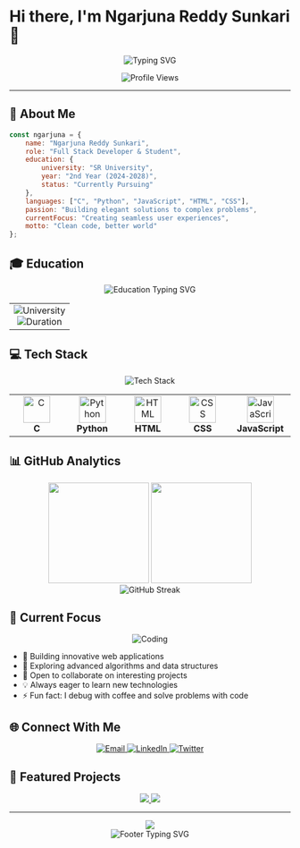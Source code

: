 # Hi there, I'm Ngarjuna Reddy Sunkari 👋

<div align="center">
  <img src="https://readme-typing-svg.herokuapp.com?font=Fira+Code&size=30&duration=3000&pause=1000&color=58A6FF&center=true&vCenter=true&width=600&lines=Full+Stack+Developer;Code+Craftsman;Problem+Solver;Always+Learning" alt="Typing SVG" />
</div>

<p align="center">
  <img src="https://komarev.com/ghpvc/?username=ngarjuna-reddy&color=58a6ff&style=for-the-badge" alt="Profile Views" />
</p>

---

## 🚀 About Me

```javascript
const ngarjuna = {
    name: "Ngarjuna Reddy Sunkari",
    role: "Full Stack Developer & Student",
    education: {
        university: "SR University",
        year: "2nd Year (2024-2028)",
        status: "Currently Pursuing"
    },
    languages: ["C", "Python", "JavaScript", "HTML", "CSS"],
    passion: "Building elegant solutions to complex problems",
    currentFocus: "Creating seamless user experiences",
    motto: "Clean code, better world"
};
```

## 🎓 Education

<div align="center">
  <img src="https://readme-typing-svg.herokuapp.com?font=Fira+Code&size=22&duration=3000&pause=1000&color=FFD700&center=true&vCenter=true&width=400&lines=SR+University;2nd+Year+Student;2024+-+2028" alt="Education Typing SVG" />
</div>

<table align="center">
  <tr>
    <td align="center">
      <img src="https://img.shields.io/badge/🎓_SR_University-2nd_Year-FFD700?style=for-the-badge" alt="University" />
      <br>
      <img src="https://img.shields.io/badge/📅_Duration-2024--2028-58A6FF?style=for-the-badge" alt="Duration" />
    </td>
  </tr>
</table>

## 💻 Tech Stack

<div align="center">
  <img src="https://skillicons.dev/icons?i=c,python,html,css,js&theme=dark" alt="Tech Stack" />
</div>

<table align="center">
  <tr>
    <td align="center" width="96">
      <img src="https://skillicons.dev/icons?i=c&theme=dark" width="48" height="48" alt="C" />
      <br><strong>C</strong>
    </td>
    <td align="center" width="96">
      <img src="https://skillicons.dev/icons?i=python&theme=dark" width="48" height="48" alt="Python" />
      <br><strong>Python</strong>
    </td>
    <td align="center" width="96">
      <img src="https://skillicons.dev/icons?i=html&theme=dark" width="48" height="48" alt="HTML" />
      <br><strong>HTML</strong>
    </td>
    <td align="center" width="96">
      <img src="https://skillicons.dev/icons?i=css&theme=dark" width="48" height="48" alt="CSS" />
      <br><strong>CSS</strong>
    </td>
    <td align="center" width="96">
      <img src="https://skillicons.dev/icons?i=js&theme=dark" width="48" height="48" alt="JavaScript" />
      <br><strong>JavaScript</strong>
    </td>
  </tr>
</table>

## 📊 GitHub Analytics

<div align="center">
  <img height="180em" src="https://github-readme-stats.vercel.app/api?username=ngarjuna-reddy&show_icons=true&theme=tokyonight&include_all_commits=true&count_private=true"/>
  <img height="180em" src="https://github-readme-stats.vercel.app/api/top-langs/?username=ngarjuna-reddy&layout=compact&langs_count=8&theme=tokyonight"/>
</div>

<div align="center">
  <img src="https://github-readme-streak-stats.herokuapp.com/?user=ngarjuna-reddy&theme=tokyonight" alt="GitHub Streak" />
</div>

## 🎯 Current Focus

<div align="center">
  
![Coding](https://media.giphy.com/media/qgQUggAC3Pfv687qPC/giphy.gif)

</div>

- 🔭 Building innovative web applications
- 🌱 Exploring advanced algorithms and data structures
- 👯 Open to collaborate on interesting projects
- 💡 Always eager to learn new technologies
- ⚡ Fun fact: I debug with coffee and solve problems with code

## 🌐 Connect With Me

<div align="center">
  <a href="mailto:ngarjuna.reddy@example.com">
    <img src="https://img.shields.io/badge/Email-D14836?style=for-the-badge&logo=gmail&logoColor=white" alt="Email" />
  </a>
  <a href="https://linkedin.com/in/ngarjuna-reddy-sunkari">
    <img src="https://img.shields.io/badge/LinkedIn-0077B5?style=for-the-badge&logo=linkedin&logoColor=white" alt="LinkedIn" />
  </a>
  <a href="https://twitter.com/ngarjuna_reddy">
    <img src="https://img.shields.io/badge/Twitter-1DA1F2?style=for-the-badge&logo=twitter&logoColor=white" alt="Twitter" />
  </a>
</div>

## 🎨 Featured Projects

<div align="center">
  <a href="https://github.com/ngarjuna-reddy/awesome-project">
    <img src="https://github-readme-stats.vercel.app/api/pin/?username=ngarjuna-reddy&repo=awesome-project&theme=tokyonight" />
  </a>
  <a href="https://github.com/ngarjuna-reddy/another-cool-project">
    <img src="https://github-readme-stats.vercel.app/api/pin/?username=ngarjuna-reddy&repo=another-cool-project&theme=tokyonight" />
  </a>
</div>

---

<div align="center">
  <img src="https://capsule-render.vercel.app/api?type=waving&color=58a6ff&height=100&section=footer" />
</div>

<div align="center">
  <img src="https://readme-typing-svg.herokuapp.com?font=Fira+Code&size=20&duration=2000&pause=1000&color=58A6FF&center=true&vCenter=true&width=600&lines=Thanks+for+visiting!;Let's+build+something+amazing+together!" alt="Footer Typing SVG" />
</div>
